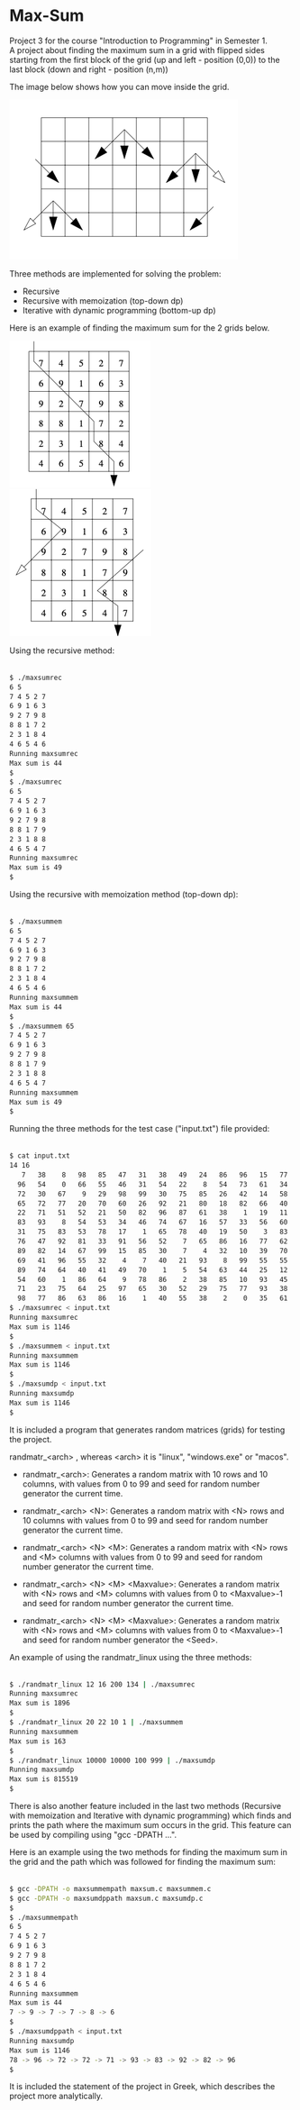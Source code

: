 # Max-Sum

 Project 3 for the course "Introduction to Programming" in Semester 1.  
A project about finding the maximum sum in a grid with flipped sides starting from the first block of the grid (up and left - position (0,0)) to the last block (down and right - position (n,m)) 

The image below shows how you can move inside the grid.

<img src = "screenshots/1.png"> 

Three methods are implemented for solving the problem:

* Recursive
* Recursive with memoization (top-down dp)
* Iterative with dynamic programming (bottom-up dp)

Here is an example of finding the maximum sum for the 2 grids below.

<img src = "screenshots/2.png">  <img src = "screenshots/3.png"> 

Using the recursive method:

``` bash

$ ./maxsumrec
6 5
7 4 5 2 7 
6 9 1 6 3 
9 2 7 9 8 
8 8 1 7 2 
2 3 1 8 4 
4 6 5 4 6
Running maxsumrec 
Max sum is 44
$
$ ./maxsumrec
6 5
7 4 5 2 7 
6 9 1 6 3 
9 2 7 9 8
8 8 1 7 9
2 3 1 8 8 
4 6 5 4 7
Running maxsumrec 
Max sum is 49
$

```

Using the recursive with memoization method (top-down dp):

``` bash

$ ./maxsummem
6 5
7 4 5 2 7 
6 9 1 6 3 
9 2 7 9 8 
8 8 1 7 2 
2 3 1 8 4 
4 6 5 4 6
Running maxsummem 
Max sum is 44
$
$ ./maxsummem 65
7 4 5 2 7 
6 9 1 6 3 
9 2 7 9 8 
8 8 1 7 9 
2 3 1 8 8
4 6 5 4 7 
Running maxsummem
Max sum is 49
$

```

Running the three methods for the test case ("input.txt") file provided:

``` bash

$ cat input.txt 
14 16
   7   38    8   98   85   47   31   38   49   24   86   96   15   77   32   78 
  96   54    0   66   55   46   31   54   22    8   54   73   61   34   22   69 
  72   30   67    9   29   98   99   30   75   85   26   42   14   58   20   10 
  65   72   77   20   70   60   26   92   21   80   18   82   66   40   51   90 
  22   71   51   52   21   50   82   96   87   61   38    1   19   11   64   36 
  83   93    8   54   53   34   46   74   67   16   57   33   56   60   24   31 
  31   75   83   53   78   17    1   65   78   40   19   50    3   83   38   86 
  76   47   92   81   33   91   56   52    7   65   86   16   77   62   47    9 
  89   82   14   67   99   15   85   30    7    4   32   10   39   70   49   15 
  69   41   96   55   32    4    7   40   21   93    8   99   55   55   60   97 
  89   74   64   40   41   49   70    1    5   54   63   44   25   12   11   46 
  54   60    1   86   64    9   78   86    2   38   85   10   93   45    7   34 
  71   23   75   64   25   97   65   30   52   29   75   77   93   38   23   47 
  98   77   86   63   86   16    1   40   55   38    2    0   35   61   35   58 
$ ./maxsumrec < input.txt 
Running maxsumrec
Max sum is 1146
$  
$ ./maxsummem < input.txt
Running maxsummem
Max sum is 1146
$
$ ./maxsumdp < input.txt 
Running maxsumdp
Max sum is 1146
$

```

It is included a program that generates random matrices (grids) for testing the project.  

randmatr_&lt;arch> , whereas &lt;arch> it is "linux", "windows.exe" or "macos".

* randmatr_&lt;arch>: Generates a random matrix with 10 rows and 10 columns, with values from 0 to 99 and seed for random number generator the current time.

* randmatr_&lt;arch> &lt;N>: Generates a random matrix with &lt;N> rows and 10 columns with values from 0 to 99 and seed for random number generator the current time.
 
* randmatr_&lt;arch> &lt;N> &lt;M>: Generates a random matrix with &lt;N> rows and &lt;M> columns with values from 0 to 99 and seed for random number generator the current time.
 
* randmatr_&lt;arch> &lt;N> &lt;M> &lt;Maxvalue>: Generates a random matrix with &lt;N> rows and &lt;M> columns with values from 0 to &lt;Maxvalue>-1 and seed for random number generator the current time.
 
* randmatr_&lt;arch> &lt;N> &lt;M> &lt;Maxvalue>: Generates a random matrix with &lt;N> rows and &lt;M> columns with values from 0 to &lt;Maxvalue>-1 and seed for random number generator the &lt;Seed>.

An example of using the randmatr_linux using the three methods:

```bash

$ ./randmatr_linux 12 16 200 134 | ./maxsumrec 
Running maxsumrec
Max sum is 1896
$
$ ./randmatr_linux 20 22 10 1 | ./maxsummem
Running maxsummem
Max sum is 163
$
$ ./randmatr_linux 10000 10000 100 999 | ./maxsumdp 
Running maxsumdp
Max sum is 815519
$

```

There is also another feature included in the last two methods (Recursive with memoization and Iterative with dynamic programming) which finds and prints the path where the maximum sum occurs in the grid. This feature can be used by compiling using "gcc -DPATH ...".

Here is an example using the two methods for finding the maximum sum in the grid and the path which was followed for finding the maximum sum:

``` bash

$ gcc -DPATH -o maxsummempath maxsum.c maxsummem.c
$ gcc -DPATH -o maxsumdppath maxsum.c maxsumdp.c 
$
$ ./maxsummempath
6 5
7 4 5 2 7 
6 9 1 6 3 
9 2 7 9 8 
8 8 1 7 2 
2 3 1 8 4 
4 6 5 4 6
Running maxsummem 
Max sum is 44
7 -> 9 -> 7 -> 7 -> 8 -> 6
$
$ ./maxsumdppath < input.txt
Running maxsumdp
Max sum is 1146
78 -> 96 -> 72 -> 72 -> 71 -> 93 -> 83 -> 92 -> 82 -> 96 
$
```

It is included the statement of the project in Greek, which describes the project more analytically.

